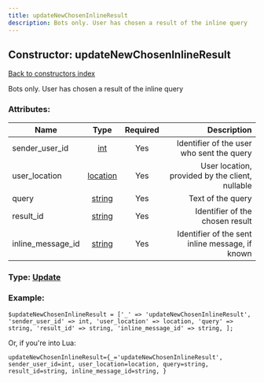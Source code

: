 ```yaml
---
title: updateNewChosenInlineResult
description: Bots only. User has chosen a result of the inline query
---
```

## Constructor: updateNewChosenInlineResult  
[Back to constructors index](index.md)



Bots only. User has chosen a result of the inline query

### Attributes:

| Name     |    Type       | Required | Description |
|----------|:-------------:|:--------:|------------:|
|sender\_user\_id|[int](../types/int.md) | Yes|Identifier of the user who sent the query|
|user\_location|[location](../types/location.md) | Yes|User location, provided by the client, nullable|
|query|[string](../types/string.md) | Yes|Text of the query|
|result\_id|[string](../types/string.md) | Yes|Identifier of the chosen result|
|inline\_message\_id|[string](../types/string.md) | Yes|Identifier of the sent inline message, if known|



### Type: [Update](../types/Update.md)


### Example:

```
$updateNewChosenInlineResult = ['_' => 'updateNewChosenInlineResult', 'sender_user_id' => int, 'user_location' => location, 'query' => string, 'result_id' => string, 'inline_message_id' => string, ];
```  

Or, if you're into Lua:  


```
updateNewChosenInlineResult={_='updateNewChosenInlineResult', sender_user_id=int, user_location=location, query=string, result_id=string, inline_message_id=string, }

```


